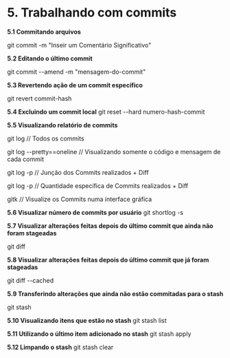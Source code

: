 # 5. Trabalhando com commits

**5.1 Commitando arquivos**

git commit -m "Inseir um Comentário Significativo"

**5.2 Editando o último commit**

git commit --amend -m "mensagem-do-commit"

**5.3 Revertendo ação de um commit específico**

git revert commit-hash

**5.4 Excluindo um commit local**
git reset --hard numero-hash-commit

**5.5 Visualizando relatório de commits**

git log // Todos os commits

git log --pretty==oneline // Visualizando somente o código e mensagem de cada commit

git log -p // Junção dos Commits realizados + Diff

git log -p // Quantidade específica de Commits realizados + Diff

gitk // Visualize os Commits numa interface gráfica

**5.6 Visualizar número de commits por usuário**
git shortlog -s

**5.7 Visualizar alterações feitas depois do último commit que ainda não foram stageadas**

git diff

**5.8 Visualizar alterações feitas depois do último commit que já foram stageadas**

git diff --cached

**5.9 Transferindo alterações que ainda não estão commitadas para o stash**

git stash

**5.10 Visualizando itens que estão no stash**
git stash list

**5.11 Utilizando o último item adicionado no stash**
git stash apply

**5.12 Limpando o stash**
git stash clear
